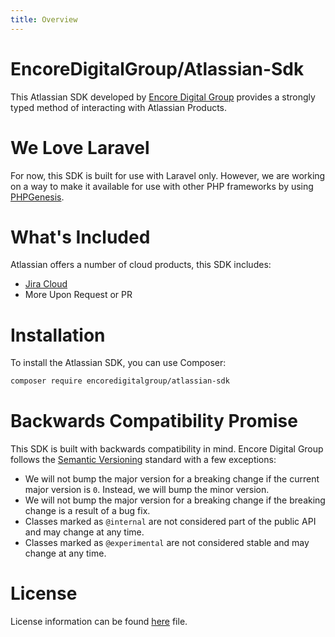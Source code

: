 ```yaml
---
title: Overview
---
```


# EncoreDigitalGroup/Atlassian-Sdk

This Atlassian SDK developed by [Encore Digital Group](https://github.com/EncoreDigitalGroup) provides a strongly typed method of interacting with Atlassian Products.

# We Love Laravel

For now, this SDK is built for use with Laravel only. However, we are working on a way to make it available for use with other PHP frameworks by using
[PHPGenesis](https://github.com/EncoreDigitalGroup/PHPGenesis).

# What's Included

Atlassian offers a number of cloud products, this SDK includes:

- [Jira Cloud](https://developer.atlassian.com/cloud/jira/platform/rest/v2/)
- More Upon Request or PR

# Installation

To install the Atlassian SDK, you can use Composer:

```bash
composer require encoredigitalgroup/atlassian-sdk
```

# Backwards Compatibility Promise

This SDK is built with backwards compatibility in mind. Encore Digital Group follows the [Semantic Versioning](https://semver.org) standard with a few exceptions:

- We will not bump the major version for a breaking change if the current major version is `0`. Instead, we will bump the minor version.
- We will not bump the major version for a breaking change if the breaking change is a result of a bug fix.
- Classes marked as `@internal` are not considered part of the public API and may change at any time.
- Classes marked as `@experimental` are not considered stable and may change at any time.

# License

License information can be found [here](https://docs.encoredigitalgroup.com/LicenseTerms/) file.
